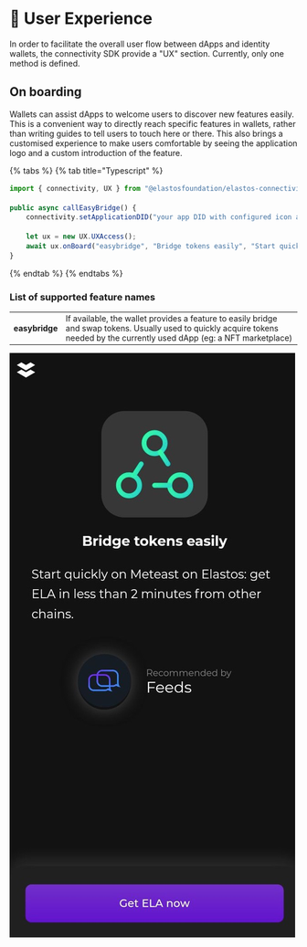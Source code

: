 # 🌠 User Experience

In order to facilitate the overall user flow between dApps and identity wallets, the connectivity SDK provide a "UX" section. Currently, only one method is defined.

## On boarding

Wallets can assist dApps to welcome users to discover new features easily. This is a convenient way to directly reach specific features in wallets, rather than writing guides to tell users to touch here or there. This also brings a customised experience to make users comfortable by seeing the application logo and a custom introduction of the feature.

{% tabs %}
{% tab title="Typescript" %}
```typescript
import { connectivity, UX } from "@elastosfoundation/elastos-connectivity-sdk-js";

public async callEasyBridge() {
    connectivity.setApplicationDID("your app DID with configured icon and name");

    let ux = new UX.UXAccess();
    await ux.onBoard("easybridge", "Bridge tokens easily", "Start quickly on Elastos: get ELA in less than 2 minutes from other chains.", "Get ELA now");
}
```
{% endtab %}
{% endtabs %}

### List of supported feature names

|                |                                                                                                                                                                                |
| -------------- | ------------------------------------------------------------------------------------------------------------------------------------------------------------------------------ |
| **easybridge** | If available, the wallet provides a feature to easily bridge and swap tokens. Usually used to quickly acquire tokens needed by the currently used dApp (eg: a NFT marketplace) |

![](../.gitbook/assets/image.png)
